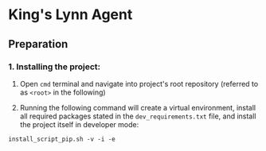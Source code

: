 # King's Lynn Agent

## Preparation
### 1. Installing the project:

1) Open `cmd` terminal and navigate into project's root repository (referred to as `<root>` in the following)

2) Running the following command will create a virtual environment, install all required packages stated in the `dev_requirements.txt` file, and install the project itself in developer mode:
```
install_script_pip.sh -v -i -e
```
